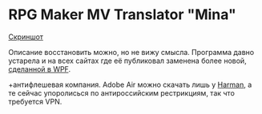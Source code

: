 # RPG Maker MV Translator "Mina"

[Скриншот](https://pair.casualmods.net/images/Безымянный-5.png)

Описание восстановить можно, но не вижу смысла. Программа давно устарела и на всех сайтах где её публиковал заменена более новой, [сделанной в WPF](https://github.com/Rsv2/RPG-MV-Translator/releases/tag/RPG-MV-Translator).

+антифлешевая компания. Adobe Air можно скачать лишь у [Harman](https://airsdk.harman.com/download), а те сейчас упоролисься по антироссийским рестрикциям, так что требуется VPN.
